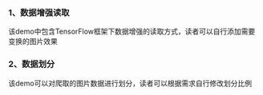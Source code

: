 ### 1、数据增强读取
该demo中包含TensorFlow框架下数据增强的读取方式，读者可以自行添加需要变换的图片效果

### 2、数据划分
该demo可以对爬取的图片数据进行划分，读者可以根据需求自行修改划分比例
